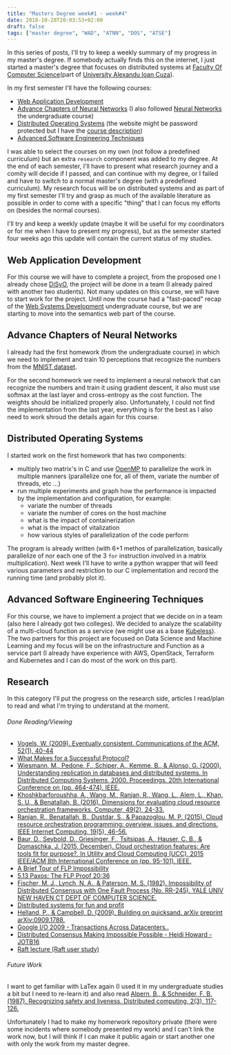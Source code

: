 ```yaml
---
title: "Masters Degree week#1 - week#4"
date: 2018-10-28T20:03:53+02:00
draft: false
tags: ["master degree", "WAD", "ATNN", "DOS", "ATSE"]
---
```


In this series of posts, I'll try to keep a weekly summary of my progress in my master's degree.
If somebody actually finds this on the internet, I just started a master's degree that focuses on distributed systems at [Faculty Of Computer Science][info-iasi](part of [University Alexandu Ioan Cuza][uaic]).
<!--more-->

In my first semester I'll have the following courses:

- [Web Application Development][wad]
- [Advance Chapters of Neural Networks][acnn] (I also followed [Neural Networks][nn] the undergraduate course)
- [Distributed Operating Systems][sod] (the website might be password protected but I have the [course description][sod-cd])
- [Advanced Software Engineering Techniques][aset]

I was able to select the courses on my own (not follow a predefined curriculum) but an extra `research` component was added to my degree.
At the end of each semester, I'll have to present what research journey and a comity will decide if I passed, and can continue with my degree, or I
failed and have to switch to a normal master's degree (with a predefined curriculum). My research focus will be on distributed systems and as part of my
first semester I'll try and grasp as much of the available literature as possible in order to come with a specific "thing" that I can focus my efforts on (besides the normal courses).


I'll try and keep a weekly update (maybe it will be useful for my coordinators or for me when I have to present my progress), but as the semester started four weeks ago this update will contain the current status of my studies.


## Web Application Development

For this course we will have to complete a project, from the proposed one I already chose [DiSyO][distyo], the project will be done in a team (I already paired with another two students). Not many updates on this course, we will have to start work for the project. Until now the course had a "fast-paced" recap of the [Web Systems Development][web] undergraduate course, but we are starting to move into the semantics web part of the course.

## Advance Chapters of Neural Networks

I already had the first homework (from the undergraduate course) in which we need to implement and train 
10 perceptions that recognize the numbers from the [MNIST dataset][MNIST].

For the second homework we need to implement a neural network that can recognize the numbers and train it using
gradient descent, it also must use softmax at the last layer and cross-entropy as the cost function. The weights should be
initialized properly also. Unfortunately, I could not find the implementation from the last year, everything is for the best as I also need
to work shroud the details again for this course.

## Distributed Operating Systems

I started work on the first homework that has two components:

- multiply two matrix's in C and use [OpenMP][openmp] to parallelize the work in multiple manners (parallelize one for, all of them, variate the number of threads, etc ...)
- run multiple experiments and graph how the performance is impacted by the implementation and configuration, for example:
  * variate the number of threads
  * variate the number of cores on the host machine
  * what is the impact of containerization
  * what is the impact of vitalization
  * how various styles of parallelization of the code perform

The program is already written (with 6+1 methos of parallelization, basically parallelize of nor each one of the 3 `for` instruction involved in a matrix multiplication).
Next week I'll have to write a python wrapper that will feed various parameters and restriction to our C implementation and record the running time (and probably plot it).


## Advanced Software Engineering Techniques

For this course, we have to implement a project that we decide on in a team (also here I already got two colleges). We decided to analyze the scalability of a multi-cloud function as a service (we might use as a base [Kubeless][kubeless]). The two partners for this project are focused on Data Science and Machine Learning and my focus will be on the infrastructure and Function as a service part (I already have experience with AWS, OpenStack, Terraform and Kubernetes and I can do most of the work on this part).


## Research

In this category I'll put the progress on the research side, articles I read/plan to read and what I'm trying to understand at the moment.


###### Done Reading/Viewing

- [Vogels, W. (2009). Eventually consistent. Communications of the ACM, 52(1), 40-44](http://citeseerx.ist.psu.edu/viewdoc/download?doi=10.1.1.187.8545&rep=rep1&type=pdf)
- [What Makes for a Successful Protocol?](https://tools.ietf.org/html/rfc5218)
- [Wiesmann, M., Pedone, F., Schiper, A., Kemme, B., & Alonso, G. (2000). Understanding replication in databases and distributed systems. In Distributed Computing Systems, 2000. Proceedings. 20th International Conference on (pp. 464-474). IEEE.](https://infoscience.epfl.ch/record/52326/files/IC_TECH_REPORT_199935.pdf)
- [Khoshkbarforoushha, A., Wang, M., Ranjan, R., Wang, L., Alem, L., Khan, S. U., & Benatallah, B. (2016). Dimensions for evaluating cloud resource orchestration frameworks. Computer, 49(2), 24-33.](http://dlib.scu.ac.ir/bitstream/Hannan/168669/1/7404193.pdf)
- [Ranjan, R., Benatallah, B., Dustdar, S., & Papazoglou, M. P. (2015). Cloud resource orchestration programming: overview, issues, and directions. IEEE Internet Computing, 19(5), 46-56.
](http://www.infosys.tuwien.ac.at/staff/sd/papers/Zeitschriftenartikel%202015%20S.%20Dustdar%20Cloud%20Resource.pdf)
- [Baur, D., Seybold, D., Griesinger, F., Tsitsipas, A., Hauser, C. B., & Domaschka, J. (2015, December). Cloud orchestration features: Are tools fit for purpose?. In Utility and Cloud Computing (UCC), 2015 IEEE/ACM 8th International Conference on (pp. 95-101). IEEE.](https://www.researchgate.net/profile/Athanasios_Tsitsipas/publication/290429973_Cloud_Orchestration_Features_Are_Tools_Fit_for_Purpose/links/58c0367b92851cbfd30bbfd3/Cloud-Orchestration-Features-Are-Tools-Fit-for-Purpose.pdf)
- [A Brief Tour of FLP Impossibility](https://www.the-paper-trail.org/post/2008-08-13-a-brief-tour-of-flp-impossibility/)
- [5.13 Paxos: The FLP Proof 20:36](https://www.youtube.com/watch?v=r6DZH7ETG5M)
- [Fischer, M. J., Lynch, N. A., & Paterson, M. S. (1982). Impossibility of Distributed Consensus with One Fault Process (No. RR-245). YALE UNIV NEW HAVEN CT DEPT OF COMPUTER SCIENCE.](http://www.dtic.mil/dtic/tr/fulltext/u2/a120161.pdf) 
- [Distributed systems for fun and profit](http://book.mixu.net/distsys/)
- [Helland, P., & Campbell, D. (2009). Building on quicksand. arXiv preprint arXiv:0909.1788.](https://arxiv.org/pdf/0909.1788.pdf)
- [Google I/O 2009 - Transactions Across Datacenters..](https://www.youtube.com/watch?v=srOgpXECblk)
- [Distributed Consensus Making Impossible Possible - Heidi Howard - JOTB16](https://www.youtube.com/watch?v=XUQJvMALfUA)
- [Raft lecture (Raft user study)](https://www.youtube.com/watch?v=YbZ3zDzDnrw)

###### Future Work
I want to get familiar with LaTex again (I used it in my undergraduate studies a bit but I need to re-learn it) and also read [Alpern, B., & Schneider, F. B. (1987). Recognizing safety and liveness. Distributed computing, 2(3), 117-126.](https://ecommons.cornell.edu/bitstream/handle/1813/6567/86-727.pdf?sequence=1)



Unfortunately I had to make my homerwork repository private (there were some incidents where somebody presented my work) and I can't link the work now, but I will think if I can make it public again or start another one with only the work from my master degree.


[info-iasi]: https://www.info.uaic.ro/bin/Main/
[uaic]: http://www.uaic.ro/
[wad]: https://profs.info.uaic.ro/~busaco/teach/courses/wade/
[acnn]: https://sites.google.com/view/rbenchea/advanced-chapters-of-neural-networks
[nn]: https://sites.google.com/view/rbenchea/neural-networks
[sod]: https://profs.info.uaic.ro/~vidrascu/MasterSOD/index.html
[aset]: https://profs.info.uaic.ro/~adiftene/Scoala/2019/ASET/index.html
[sod-cd]: https://profs.info.uaic.ro/~webdata/planuri/master/ro/MSD1104O1.pdf
[distyo]: https://profs.info.uaic.ro/~busaco/teach/courses/wade/projects/#distributed-os-onto
[web]: https://profs.info.uaic.ro/~busaco/teach/courses/websys/
[MNIST]: http://yann.lecun.com/exdb/mnist/
[openmp]: https://www.openmp.org/
[kubeless]: https://kubeless.io/
